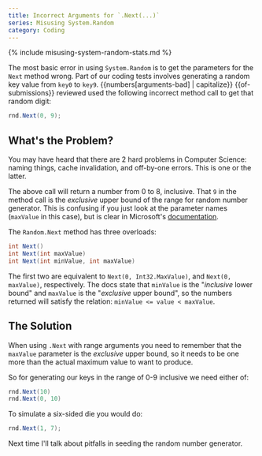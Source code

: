 ```yaml
---
title: Incorrect Arguments for `.Next(...)`
series: Misusing System.Random
category: Coding
---
```

{% include misusing-system-random-stats.md %}

The most basic error in using `System.Random` is to get the parameters for the
`Next` method wrong. Part of our coding tests involves generating a random key
value from `key0` to `key9`. {{numbers[arguments-bad] | capitalize}}
{{of-submissions}} reviewed used the following incorrect method call to get
that random digit:

```csharp
rnd.Next(0, 9);
```

## What's the Problem?

You may have heard that there are 2 hard problems in Computer Science: naming
things, cache invalidation, and off-by-one errors. This is one or the latter.

The above call will return a number from 0 to 8, inclusive. That `9` in the
method call is the *exclusive* upper bound of the range for random number
generator. This is confusing if you just look at the parameter names (`maxValue`
in this case), but is clear in Microsoft's
[documentation](https://docs.microsoft.com/en-us/dotnet/api/system.random.next?view=netcore-2.2).

The `Random.Next` method has three overloads:

```csharp
int Next()
int Next(int maxValue)
int Next(int minValue, int maxValue)
```

The first two are equivalent to `Next(0, Int32.MaxValue)`, and `Next(0,
maxValue)`, respectively. The docs state that `minValue` is the "*inclusive* lower
bound" and `maxValue` is the "*exclusive* upper bound", so the numbers returned
will satisfy the relation: `minValue <= value < maxValue`.

## The Solution

When using `.Next` with range arguments you need to remember that the `maxValue`
parameter is the *exclusive* upper bound, so it needs to be one more than the
actual maximum value to want to produce.

So for generating our keys in the range of 0-9 inclusive we need either of:

```csharp
rnd.Next(10)
rnd.Next(0, 10)
```

To simulate a six-sided die you would do:

```csharp
rnd.Next(1, 7);
```

Next time I'll talk about pitfalls in seeding the random number generator.
